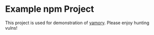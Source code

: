 # Example npm Project

This project is used for demonstration of [yamory](https://yamory.io).
Please enjoy hunting vulns!
